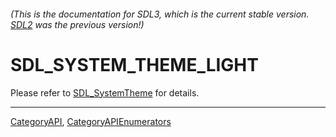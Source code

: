 ###### (This is the documentation for SDL3, which is the current stable version. [SDL2](https://wiki.libsdl.org/SDL2/) was the previous version!)
# SDL_SYSTEM_THEME_LIGHT

Please refer to [SDL_SystemTheme](SDL_SystemTheme) for details.

----
[CategoryAPI](CategoryAPI), [CategoryAPIEnumerators](CategoryAPIEnumerators)

